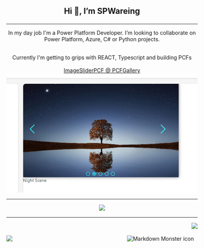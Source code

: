 ## <p align="center" >Hi 👋, I’m SPWareing   </p>                                          

--- 


<p align="center">In my day job I'm a Power Platform Developer. I’m looking to collaborate on Power Platform, Azure, C# or Python projects.</p><br>


<div align="center" > Currently I'm getting to grips with REACT, Typescript and building PCFs </div><br>



  
  


<div align="center"><a href="https://pcf.gallery/imagesliderpcf">ImageSliderPCF @ PCFGallery</a> <br>
<img  src="https://github.com/SPWareing/ImageSliderPCF/blob/master/screensnip.png"/>
</div>




--------



<!--- 
![My Skills](https://skillicons.dev/icons?i=linkedin)   [off to linkedin...](https://www.linkedin.com/in/stewart-wareing-81923a51/)
--->

<p align="center"><img src="https://github-readme-stats.vercel.app/api?username=SPWareing&theme=vue-dark&show_icons=true&hide_border=true&count_private=true"/></p>



----



<p align="right"><img src="https://skillicons.dev/icons?i=azure,cs,py,ts"/></p>
<p align="right"><img src="https://www.codewars.com/users/LesPaulStudio/badges/micro"
     alt="Markdown Monster icon"
     style="float: right; margin-right: 10px;" /></p>
<a href="https://www.linkedin.com/in/stewart-wareing-81923a51/" target="_blank"> <img src="https://skillicons.dev/icons?i=linkedin"/> </a>
<!---
SPWareing/SPWareing is a ✨ special ✨ repository because its `README.md` (this file) appears on your GitHub profile.
You can click the Preview link to take a look at your changes.
--->
